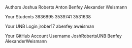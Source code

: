 Authors
Joshua Roberts Anton Benfey Alexander Weismann

Your Students
3636895 3539741 3531638

Your UNB Login
jrober17 abenfey aweisman

Your GitHub Account Username
JoshRobertsUNB Benfey AlexanderWeismann
